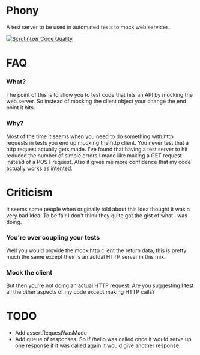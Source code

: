 Phony
=====

A test server to be used in automated tests to mock web services.

[![Scrutinizer Code Quality](https://scrutinizer-ci.com/g/icambridge/phony/badges/quality-score.png?b=master&s=5b76fc3a40bee30d7dc4c24a6203833ea07d96b6)](https://scrutinizer-ci.com/g/icambridge/phony/?branch=master)

# FAQ

### What?

The point of this is to allow you to test code that hits an API by mocking the web server. So instead of mocking the client object your change the end point it hits.

### Why?
Most of the time it seems when you need to do something with http requests in tests you end up mocking the http client. You never test that a http request actually gets made. I've found that having a test server to hit reduced the number of simple errors I made like making a GET request instead of a POST request. Also it gives me more confidence that my code actually works as intented.

# Criticism

It seems some people when originally told about this idea thought it was a very bad idea. To be fair I don't think they quite got the gist of what I was doing.

### You're over coupling your tests

Well you would provide the mock http client the return data, this is pretty much the same except their is an actual HTTP server in this mix.

### Mock the client

But then you're not doing an actual HTTP request. Are you suggesting I test all the other aspects of my code except making HTTP calls?

# TODO

* Add assertRequestWasMade
* Add queue of responses. So if /hello was called once it would serve up one response if it was called again it would give another response.